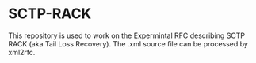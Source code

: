 # SCTP-RACK
This repository is used to work on the Expermintal RFC describing SCTP RACK (aka Tail Loss Recovery). The .xml source file can be processed by xml2rfc.
